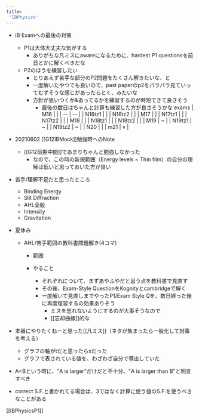 ```yaml
---
title:
 'IBPhysics'
---
```


- IB Examへの最後の対策
    - P1は大体大丈夫な気がする
        - ありがちな凡ミスにawareになるために、hardest P1 questionsを前日とかに解くべきだな
    - P2のほうを練習したい
        - とりあえず苦手な部分のP2問題をたくさん解きたいな、と
        - 一度解いたやつでも良いので、past paperのp2をパラパラ見ていってむずそうな感じがあったらとく、みたいな
        - 方針が思いつくか&あってるかを練習するのが時短できて良さそう
            - 最後の数日はちゃんと計算も練習した方が良さそうかな
 exams
| M16 |  |
| -- | -- |
| N16tz1 |  |
| N16tz2 |  |
| M17 |  |
| N17tz1 |  |
| N17tz2 |  |
| M18 |  |
| N18tz1 |  |
| N18tz2 |  |
| M19 | ~ |
| N19tz1 | ~ |
| N19tz2  | ~ |
| N20 |  |
| m21 | v |

- 20210602 [[G12IBMock]]勉強時へのNote
    - [[G12前期中間]]であまりちゃんと勉強しなかった
        - なので、この時の新規範囲（Energy levels ~ Thin film）の自分の理解は低いと思っておいた方が良い

- 苦手/理解不足だと思ったところ
    - Binding Energy
    - Slit Diffraction
    - AHL全般
    - Intensity
    - Gravitation

- 夏休み
    - AHL/苦手範囲の教科書問題解き(4コマ)
        - 範囲



        - やること
            - それぞれについて、まずあやふやだと思う点を教科書で見直す
            - その後、Exam-Style QuestionをKognityとcambridgeで解く
            - 一度解いて見直しまでやったP1/Exam Style Qを、数日経った後に再度復習するの効果ありそう
                - ミスを忘れないようにするのが大事そうなので
                - [[忘却曲線]]的な

- 本番にやりたくねーと思った[[凡ミス]]（ネタが集まったら一般化して対策を考える）
    - グラフの軸がtだと思ったらxだった
    - グラフで表されている値を、わざわざ自分で導出していた

- A<Bという時に、"A is larger"だけだと不十分、"A is larger than B"と明言すべき
- correct S.F.と書かれてる場合は、3ではなく計算に使う値のS.F.を使うべきなことがある

[[IBPhysicsP1]]
